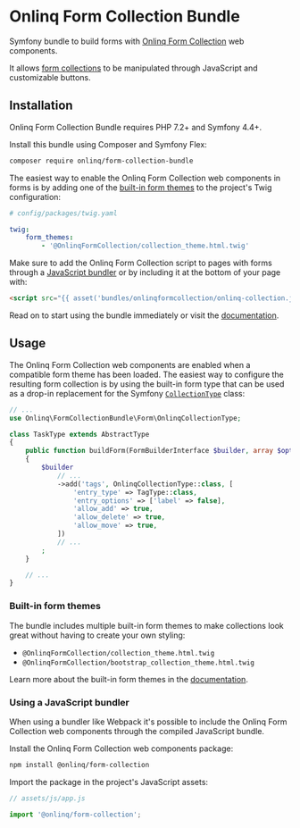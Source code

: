 # Onlinq Form Collection Bundle

Symfony bundle to build forms with [Onlinq Form Collection][component] web
components.

It allows [form collections][form-collections] to be manipulated through
JavaScript and customizable buttons.

## Installation

Onlinq Form Collection Bundle requires PHP 7.2+ and Symfony 4.4+.

Install this bundle using Composer and Symfony Flex:

```bash
composer require onlinq/form-collection-bundle
```

The easiest way to enable the Onlinq Form Collection web components in forms is
by adding one of the [built-in form themes](#built-in-form-themes) to the
project's Twig configuration:

```yaml
# config/packages/twig.yaml

twig:
    form_themes:
        - '@OnlinqFormCollection/collection_theme.html.twig'
```

Make sure to add the Onlinq Form Collection script to pages with forms through
a [JavaScript bundler](#using-a-javascript-bundler) or by including it at the
bottom of your page with: 

```html
<script src="{{ asset('bundles/onlinqformcollection/onlinq-collection.js') }}"></script>
```

Read on to start using the bundle immediately or visit the [documentation](./docs).

## Usage

The Onlinq Form Collection web components are enabled when a compatible form
theme has been loaded. The easiest way to configure the resulting form
collection is by using the built-in form type that can be used as a drop-in
replacement for the Symfony [`CollectionType`][collection-type] class:

```php
// ...
use Onlinq\FormCollectionBundle\Form\OnlinqCollectionType;

class TaskType extends AbstractType
{
    public function buildForm(FormBuilderInterface $builder, array $options)
    {
        $builder
            // ...
            ->add('tags', OnlinqCollectionType::class, [
                'entry_type' => TagType::class,
                'entry_options' => ['label' => false],
                'allow_add' => true,
                'allow_delete' => true,
                'allow_move' => true,
            ])
            // ...
        ;
    }

    // ...
}
```

### Built-in form themes

The bundle includes multiple built-in form themes to make collections look great
without having to create your own styling:

- `@OnlinqFormCollection/collection_theme.html.twig`
- `@OnlinqFormCollection/bootstrap_collection_theme.html.twig`

Learn more about the built-in form themes in the [documentation](./docs/getting-started.md#collection-form-themes).

### Using a JavaScript bundler

When using a bundler like Webpack it's possible to include the Onlinq Form
Collection web components through the compiled JavaScript bundle.

Install the Onlinq Form Collection web components package:

```bash
npm install @onlinq/form-collection
```

Import the package in the project's JavaScript assets:

```js
// assets/js/app.js

import '@onlinq/form-collection';
```

[component]: https://github.com/onlinq/form-collection
[form-collections]: https://symfony.com/doc/current/form/form_collections.html
[form-themes]: https://symfony.com/doc/current/form/form_themes.html
[collection-type]: https://symfony.com/doc/current/reference/forms/types/collection.html
